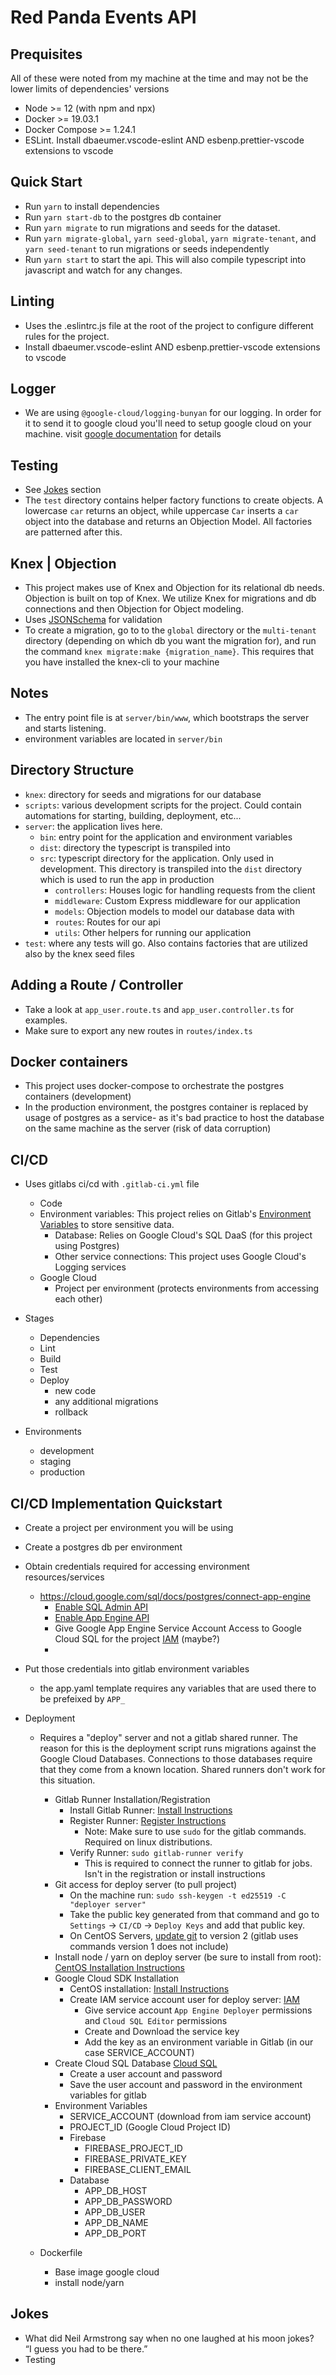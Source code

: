 # Red Panda Events API

## Prequisites

All of these were noted from my machine at the time and may not be the lower limits of dependencies' versions

- Node >= 12 (with npm and npx)
- Docker >= 19.03.1
- Docker Compose >= 1.24.1
- ESLint. Install dbaeumer.vscode-eslint AND esbenp.prettier-vscode extensions to vscode

## Quick Start

- Run `yarn` to install dependencies
- Run `yarn start-db` to the postgres db container
- Run `yarn migrate` to run migrations and seeds for the dataset.
- Run `yarn migrate-global`, `yarn seed-global`, `yarn migrate-tenant`, and `yarn seed-tenant` to run migrations or seeds independently
- Run `yarn start` to start the api. This will also compile typescript into javascript and watch for any changes.

## Linting

- Uses the .eslintrc.js file at the root of the project to configure different rules for the project.
- Install dbaeumer.vscode-eslint AND esbenp.prettier-vscode extensions to vscode

## Logger

- We are using `@google-cloud/logging-bunyan` for our logging. In order for it to send it to google cloud you'll need to setup google cloud on your machine. visit [google documentation](https://cloud.google.com/logging/docs/setup/nodejs) for details

## Testing

- See [Jokes](#jokes) section
- The `test` directory contains helper factory functions to create objects. A lowercase `car` returns an object, while uppercase `Car` inserts a `car` object into the database and returns an Objection Model. All factories are patterned after this.

## Knex | Objection

- This project makes use of Knex and Objection for its relational db needs. Objection is built on top of Knex. We utilize Knex for migrations and db connections and then Objection for Object modeling.
- Uses [JSONSchema](http://json-schema.org/) for validation
- To create a migration, go to to the `global` directory or the `multi-tenant` directory (depending on which db you want the migration for), and run the command `knex migrate:make {migration_name}`. This requires that you have installed the knex-cli to your machine

## Notes

- The entry point file is at `server/bin/www`, which bootstraps the server and starts listening.
- environment variables are located in `server/bin`

## Directory Structure

- `knex`: directory for seeds and migrations for our database
- `scripts`: various development scripts for the project. Could contain automations for starting, building, deployment, etc...
- `server`: the application lives here.
  - `bin`: entry point for the application and environment variables
  - `dist`: directory the typescript is transpiled into
  - `src`: typescript directory for the application. Only used in development. This directory is transpiled into the `dist` directory which is used to run the app in production
    - `controllers`: Houses logic for handling requests from the client
    - `middleware`: Custom Express middleware for our application
    - `models`: Objection models to model our database data with
    - `routes`: Routes for our api
    - `utils`: Other helpers for running our application
- `test`: where any tests will go. Also contains factories that are utilized also by the knex seed files

## Adding a Route / Controller

- Take a look at `app_user.route.ts` and `app_user.controller.ts` for examples.
- Make sure to export any new routes in `routes/index.ts`

## Docker containers

- This project uses docker-compose to orchestrate the postgres containers (development)
- In the production environment, the postgres container is replaced by usage of postgres as a service- as it's bad practice to host the database on the same machine as the server (risk of data corruption)

## CI/CD

- Uses gitlabs ci/cd with `.gitlab-ci.yml` file

  - Code
  - Environment variables: This project relies on Gitlab's [Environment Variables](https://gitlab.com/rphovley-templates/node-api-express-objection-postgres/-/settings/ci_cd) to store sensitive data.
    - Database: Relies on Google Cloud's SQL DaaS (for this project using Postgres)
    - Other service connections: This project uses Google Cloud's Logging services
  - Google Cloud
    - Project per environment (protects environments from accessing each other)

- Stages

  - Dependencies
  - Lint
  - Build
  - Test
  - Deploy
    - new code
    - any additional migrations
    - rollback

- Environments
  - development
  - staging
  - production

## CI/CD Implementation Quickstart

- Create a project per environment you will be using
- Create a postgres db per environment
- Obtain credentials required for accessing environment resources/services
  - https://cloud.google.com/sql/docs/postgres/connect-app-engine
    - [Enable SQL Admin API](https://console.cloud.google.com/flows/enableapi?apiid=sqladmin&redirect=https://console.cloud.google.com&_ga=2.176934949.1273786701.1586983355-851683026.1585882442&_gac=1.253357691.1585961713.CjwKCAjwvZv0BRA8EiwAD9T2VauvWkIDPVhAtCgPVXn7z7lh_L8WbV33wg7Psd1xdjLYse-v--bmvRoC830QAvD_BwE)
    - [Enable App Engine API](https://console.developers.google.com/apis/api/appengine.googleapis.com/overview?project=1082351058220)
    - Give Google App Engine Service Account Access to Google Cloud SQL for the project [IAM](https://console.cloud.google.com/iam-admin) (maybe?)
    -
- Put those credentials into gitlab environment variables
  - the app.yaml template requires any variables that are used there to be prefeixed by `APP_`
- Deployment

  - Requires a "deploy" server and not a gitlab shared runner. The reason for this is the deployment script runs migrations against the Google Cloud Databases. Connections to those databases require that they come from a known location. Shared runners don't work for this situation.

    - Gitlab Runner Installation/Registration
      - Install Gitlab Runner: [Install Instructions](https://docs.gitlab.com/runner/install/linux-manually.html)
      - Register Runner: [Register Instructions](https://docs.gitlab.com/runner/register/)
        - Note: Make sure to use `sudo` for the gitlab commands. Required on linux distributions.
      - Verify Runner: `sudo gitlab-runner verify`
        - This is required to connect the runner to gitlab for jobs. Isn't in the registration or install instructions
    - Git access for deploy server (to pull project)
      - On the machine run: `sudo ssh-keygen -t ed25519 -C "deployer server"`
      - Take the public key generated from that command and go to `Settings` -> `CI/CD` -> `Deploy Keys` and add that public key.
      - On CentOS Servers, [update git](https://medium.com/better-programming/install-git-v2-on-centos-7-49448deede19) to version 2 (gitlab uses commands version 1 does not include)
    - Install node / yarn on deploy server (be sure to install from root): [CentOS Installation Instructions](https://www.digitalocean.com/community/tutorials/how-to-install-node-js-on-a-centos-7-server)
    - Google Cloud SDK Installation
      - CentOS installation: [Install Instructions](https://cloud.google.com/sdk/docs/downloads-yum)
      - Create IAM service account user for deploy server: [IAM](https://console.cloud.google.com/iam-admin/serviceaccounts)
        - Give service account `App Engine Deployer` permissions and `Cloud SQL Editor` permissions
        - Create and Download the service key
        - Add the key as an environment variable in Gitlab (in our case SERVICE_ACCOUNT)
    - Create Cloud SQL Database [Cloud SQL](https://console.cloud.google.com/sql)
      - Create a user account and password
      - Save the user account and password in the environment variables for gitlab
    - Environment Variables
      - SERVICE_ACCOUNT (download from iam service account)
      - PROJECT_ID (Google Cloud Project ID)
      - Firebase
        - FIREBASE_PROJECT_ID
        - FIREBASE_PRIVATE_KEY
        - FIREBASE_CLIENT_EMAIL
      - Database
        - APP_DB_HOST
        - APP_DB_PASSWORD
        - APP_DB_USER
        - APP_DB_NAME
        - APP_DB_PORT

  - Dockerfile
    - Base image google cloud
    - install node/yarn

## Jokes

- What did Neil Armstrong say when no one laughed at his moon jokes?  
  “I guess you had to be there.”
- Testing
